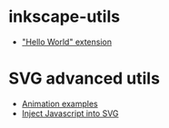 # inkscape-utils

- ["Hello World" extension][hello-world-ext]

# SVG advanced utils

- [Animation examples][svg-animation-examples]
- [Inject Javascript into SVG][inject-js-in-svg]

[hello-world-ext]: https://github.com/mondeja/inkscape-utils/tree/master/hello-world-ext
[svg-animation-examples]: http://srufaculty.sru.edu/david.dailey/svg/bucketful.htm
[inject-js-in-svg]: https://github.com/mondeja/inkscape-utils/tree/master/js-in-svg
